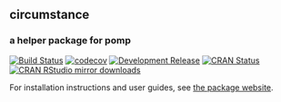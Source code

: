 ## **circumstance**

### a helper package for **pomp**

[![Build Status](https://travis-ci.org/kingaa/circumstance.svg?branch=master)](https://travis-ci.org/kingaa/circumstance/)
[![codecov](https://codecov.io/gh/kingaa/circumstance/branch/master/graph/badge.svg)](https://codecov.io/gh/kingaa/circumstance/)
[![Development Release](https://img.shields.io/github/release/kingaa/circumstance.svg)](https://github.com/kingaa/circumstance/)
[![CRAN Status](https://www.r-pkg.org/badges/version/circumstance)](https://cran.r-project.org/package=circumstance)
[![CRAN RStudio mirror downloads](https://cranlogs.r-pkg.org/badges/circumstance)](https://www.r-pkg.org/pkg/circumstance)

For installation instructions and user guides, see [the package website](https://kingaa.github.io/circumstance/).
